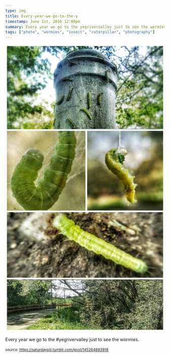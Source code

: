 ```yaml
---
type: img
title: Every-year-we-go-to-the-y
timestamp: June 1st, 2016 12:00pm
summary: Every year we go to the yegrivervalley just to see the wormiesp 
tags: ["photo", "wormies", "insect", "caterpillar", "photography"]
---
```

<img src="../media/145264893918.jpg"/>
                                                                                          <div class="caption"><p>Every year we go to the #yegrivervalley just to see the wormies.</p> </div>
                                    
                
                
                
                
                                
<small>source: https://saturdayxiii.tumblr.com/post/145264893918</small>